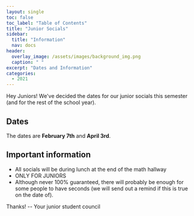 ```yaml
---
layout: single
toc: false
toc_label: "Table of Contents"
title: "Junior Socials"
sidebar:
  title: "Information"
  nav: docs
header:
  overlay_image: /assets/images/background_img.png
  caption: " "
excerpt: "Dates and Information"
categories:
  - 2021
---
```



Hey Juniors! We've decided the dates for our junior socials this semester (and for the rest of the school year).

## Dates
The dates are **February 7th** and **April 3rd**.

## Important information
- All socials will be during lunch at the end of the math hallway
- ONLY FOR JUNIORS
- Although never 100% guaranteed, there will probably be enough for some people to have seconds (we will send out a remind if this is true on the date of).


Thanks!
-- Your junior student council
